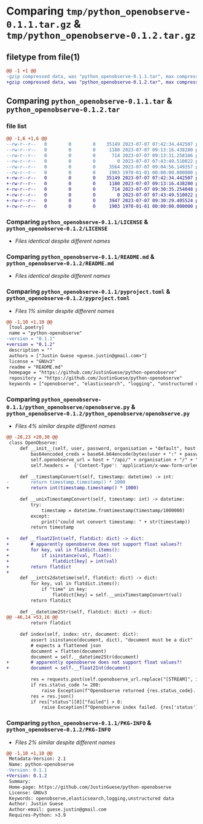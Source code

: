 # Comparing `tmp/python_openobserve-0.1.1.tar.gz` & `tmp/python_openobserve-0.1.2.tar.gz`

## filetype from file(1)

```diff
@@ -1 +1 @@
-gzip compressed data, was "python_openobserve-0.1.1.tar", max compression
+gzip compressed data, was "python_openobserve-0.1.2.tar", max compression
```

## Comparing `python_openobserve-0.1.1.tar` & `python_openobserve-0.1.2.tar`

### file list

```diff
@@ -1,6 +1,6 @@
--rw-r--r--   0        0        0    35149 2023-07-07 07:42:34.442507 python_openobserve-0.1.1/LICENSE
--rw-r--r--   0        0        0     1180 2023-07-07 09:13:16.438280 python_openobserve-0.1.1/README.md
--rw-r--r--   0        0        0      714 2023-07-07 09:13:31.258166 python_openobserve-0.1.1/pyproject.toml
--rw-r--r--   0        0        0        0 2023-07-07 07:43:49.510022 python_openobserve-0.1.1/python_openobserve/__init__.py
--rw-r--r--   0        0        0     3564 2023-07-07 09:04:56.149357 python_openobserve-0.1.1/python_openobserve/openobserve.py
--rw-r--r--   0        0        0     1903 1970-01-01 00:00:00.000000 python_openobserve-0.1.1/PKG-INFO
+-rw-r--r--   0        0        0    35149 2023-07-07 07:42:34.442507 python_openobserve-0.1.2/LICENSE
+-rw-r--r--   0        0        0     1180 2023-07-07 09:13:16.438280 python_openobserve-0.1.2/README.md
+-rw-r--r--   0        0        0      714 2023-07-07 09:30:35.254048 python_openobserve-0.1.2/pyproject.toml
+-rw-r--r--   0        0        0        0 2023-07-07 07:43:49.510022 python_openobserve-0.1.2/python_openobserve/__init__.py
+-rw-r--r--   0        0        0     3947 2023-07-07 09:30:29.405524 python_openobserve-0.1.2/python_openobserve/openobserve.py
+-rw-r--r--   0        0        0     1903 1970-01-01 00:00:00.000000 python_openobserve-0.1.2/PKG-INFO
```

### Comparing `python_openobserve-0.1.1/LICENSE` & `python_openobserve-0.1.2/LICENSE`

 * *Files identical despite different names*

### Comparing `python_openobserve-0.1.1/README.md` & `python_openobserve-0.1.2/README.md`

 * *Files identical despite different names*

### Comparing `python_openobserve-0.1.1/pyproject.toml` & `python_openobserve-0.1.2/pyproject.toml`

 * *Files 1% similar despite different names*

```diff
@@ -1,10 +1,10 @@
 [tool.poetry]
 name = "python-openobserve"
-version = "0.1.1"
+version = "0.1.2"
 description = ""
 authors = ["Justin Guese <guese.justin@gmail.com>"]
 license = "GNUv3"
 readme = "README.md"
 homepage = "https://github.com/JustinGuese/python-openobserve"
 repository = "https://github.com/JustinGuese/python-openobserve"
 keywords = ["openobserve", "elasticsearch", "logging", "unstructured data"]
```

### Comparing `python_openobserve-0.1.1/python_openobserve/openobserve.py` & `python_openobserve-0.1.2/python_openobserve/openobserve.py`

 * *Files 4% similar despite different names*

```diff
@@ -20,23 +20,30 @@
 class OpenObserve:
     def __init__(self, user, password, organisation = "default", host = "http://localhost:5080") -> None:
         bas64encoded_creds = base64.b64encode(bytes(user + ":" + password, "utf-8")).decode("utf-8")
         self.openobserve_url = host + "/api/" + organisation + "/" + "[STREAM]" 
         self.headers =  {'Content-Type': 'application/x-www-form-urlencoded', "Authorization": "Basic " + bas64encoded_creds}
 
     def __timestampConvert(self, timestamp: datetime) -> int:
-        return timestamp.timestamp() * 1000
+        return int(timestamp.timestamp() * 1000)
     
     def __unixTimestampConvert(self, timestamp: int) -> datetime:
         try: 
             timestamp = datetime.fromtimestamp(timestamp/1000000)
         except:
             print("could not convert timestamp: " + str(timestamp))
         return timestamp
     
+    def __float2Int(self, flatdict: dict) -> dict:
+        # apparently openobserve does not support float values?!
+        for key, val in flatdict.items():
+            if isinstance(val, float):
+                flatdict[key] = int(val)
+        return flatdict
+    
     def __intts2datetime(self, flatdict: dict) -> dict:
         for key, val in flatdict.items():
             if "time" in key:
                 flatdict[key] = self.__unixTimestampConvert(val)
         return flatdict
 
     def __datetime2Str(self, flatdict: dict) -> dict:
@@ -46,14 +53,16 @@
         return flatdict
 
     def index(self, index: str, document: dict):
         assert isinstance(document, dict), "document must be a dict"
         # expects a flattened json
         document = flatten(document)
         document = self.__datetime2Str(document)
+        # apparently openobserve does not support float values?!
+        document = self.__float2Int(document)
 
         res = requests.post(self.openobserve_url.replace("[STREAM]", index) + "/_json", headers=self.headers, json=[document])
         if res.status_code != 200:
             raise Exception(f"Openobserve returned {res.status_code}. Text: {res.text}")
         res = res.json()
         if res["status"][0]["failed"] > 0:
             raise Exception(f"Openobserve index failed. {res['status'][0]['error']}. document: {document}")
```

### Comparing `python_openobserve-0.1.1/PKG-INFO` & `python_openobserve-0.1.2/PKG-INFO`

 * *Files 2% similar despite different names*

```diff
@@ -1,10 +1,10 @@
 Metadata-Version: 2.1
 Name: python-openobserve
-Version: 0.1.1
+Version: 0.1.2
 Summary: 
 Home-page: https://github.com/JustinGuese/python-openobserve
 License: GNUv3
 Keywords: openobserve,elasticsearch,logging,unstructured data
 Author: Justin Guese
 Author-email: guese.justin@gmail.com
 Requires-Python: >3.9
```

